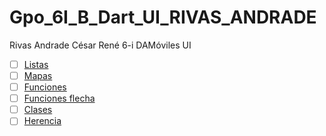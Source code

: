 # Gpo_6I_B_Dart_UI_RIVAS_ANDRADE
Rivas Andrade César René 6-i DAMóviles UI

- [ ] [Listas](https://dartpad.dev/e205bbf61c73059276992e37fd9d6b47)
- [ ] [Mapas](https://dartpad.dev/ed41737719bcf28e61cba3278a8f1d35)
- [ ] [Funciones](https://dartpad.dev/3979bb54b906daf54972cf4869603633)
- [ ] [Funciones flecha](https://dartpad.dev/0cc9f40c18ebcdb5e18e3713b8677505)
- [ ] [Clases](https://dartpad.dev/e60210f16aa5892ab534a1ca0f558d60)
- [ ] [Herencia](https://dartpad.dev/d84ce72077db7f0032986c6d59898c4d)
